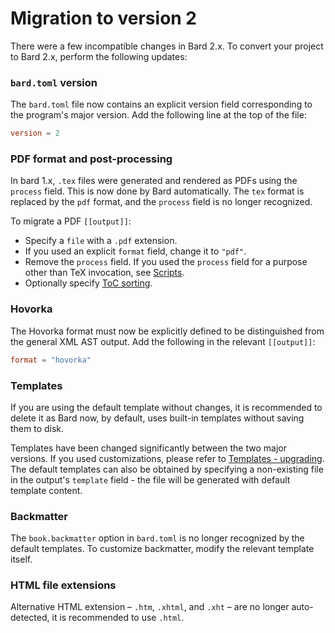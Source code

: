 # Migration to version 2

There were a few incompatible changes in Bard 2.x. To convert your project to Bard 2.x, perform the following updates:

### `bard.toml` version

The `bard.toml` file now contains an explicit version field corresponding to the program's major version.
Add the following line at the top of the file:

```toml
version = 2
```

### PDF format and post-processing

In bard 1.x, `.tex` files were generated and rendered as PDFs using the `process` field.
This is now done by Bard automatically. The `tex` format is replaced by the `pdf` format, and the `process` field is no longer recognized.

To migrate a PDF `[[output]]`:

- Specify a `file` with a `.pdf` extension.
- If you used an explicit `format` field, change it to `"pdf"`.
- Remove the `process` field. If you used the `process` field for a purpose other than TeX invocation, see [Scripts](./scripts.md).
- Optionally specify [ToC sorting](./tex.md#toc-sorting-configuration).

### Hovorka

The Hovorka format must now be explicitly defined to be distinguished from the general XML AST output.
Add the following in the relevant `[[output]]`:

```toml
format = "hovorka"
```

### Templates

If you are using the default template without changes, it is recommended to delete it as Bard now, by default, uses built-in templates without saving them to disk.

Templates have been changed significantly between the two major versions. If you used customizations, please refer to [Templates - upgrading](./templates.md#upgrading). The default templates can also be obtained by specifying a non-existing file in the output's `template` field - the file will be generated with default template content.

### Backmatter

The `book.backmatter` option in `bard.toml` is no longer recognized by the default templates. To customize backmatter, modify the relevant template itself.

### HTML file extensions

Alternative HTML extension &ndash; `.htm`, `.xhtml`, and `.xht` &ndash; are no longer auto-detected, it is recommended to use `.html`.
